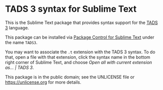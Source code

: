 TADS 3 syntax for Sublime Text
==============================

This is the Sublime Text package that provides syntax support for the [TADS 3](http://www.tads.org/) language.

This package can be installed via [Package Control for Sublime Text](https://sublime.wbond.net/installation) under the name `TADS3`.

You may want to associate the `.t` extension with the TADS 3 syntax. To do that, open a file with that extension, click the syntax name in the bottom right corner of Sublime Text, and choose *Open all with current extension as... | TADS 3*.

This package is in the public domain; see the UNLICENSE file or <https://unlicense.org> for more details.
